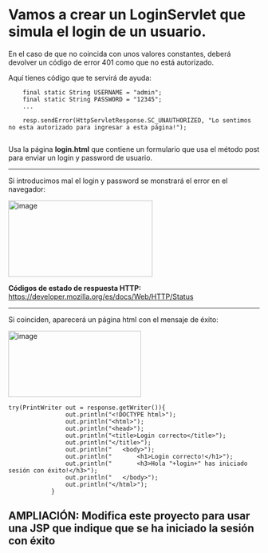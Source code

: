 # Vamos a crear un **LoginServlet** que simula el login de un usuario.

En el caso de que no coincida con unos valores constantes, deberá devolver un código de error 401 como que no está autorizado.

Aquí tienes código que te servirá de ayuda:

```
    final static String USERNAME = "admin";
    final static String PASSWORD = "12345";
    ...

    resp.sendError(HttpServletResponse.SC_UNAUTHORIZED, "Lo sentimos no esta autorizado para ingresar a esta página!");


```

Usa la página **login.html** que contiene un formulario que usa el método post para enviar un login y password de usuario.

___

Si introducimos mal el login y password se monstrará el error en el navegador:

<img width="289" height="153" alt="image" src="https://github.com/user-attachments/assets/57666532-83bb-435d-9122-e11cbca20333" />

**Códigos de estado de respuesta HTTP:** https://developer.mozilla.org/es/docs/Web/HTTP/Status

___

Si coinciden, aparecerá un página html con el mensaje de éxito:

<img width="266" height="133" alt="image" src="https://github.com/user-attachments/assets/898f760f-0d60-4928-bae2-9108531d73a8" />

```
try(PrintWriter out = response.getWriter()){
                out.println("<!DOCTYPE html>");
                out.println("<html>");
                out.println("<head>");
                out.println("<title>Login correcto</title>");
                out.println("</title>");
                out.println("   <body>");
                out.println("       <h1>Login correcto!</h1>");
                out.println("       <h3>Hola "+login+" has iniciado sesión con éxito!</h3>");
                out.println("   </body>");
                out.println("</html>");
            }
```

## AMPLIACIÓN: Modifica este proyecto para usar una JSP que indique que se ha iniciado la sesión con éxito
